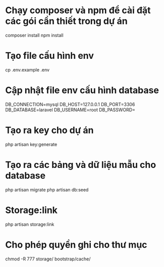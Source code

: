 # Chạy composer và npm để cài đặt các gói cần thiết trong dự án
composer install
npm install

# Tạo file cấu hình env
cp .env.example .env

# Cập nhật file env cấu hình database
DB_CONNECTION=mysql
DB_HOST=127.0.0.1
DB_PORT=3306
DB_DATABASE=laravel
DB_USERNAME=root
DB_PASSWORD=

# Tạo ra key cho dự án
php artisan key:generate

# Tạo ra các bảng và dữ liệu mẫu cho database
php artisan migrate
php artisan db:seed

# Storage:link
php artisan storage:link

# Cho phép quyền ghi cho thư mục
chmod -R 777 storage/ bootstrap/cache/
